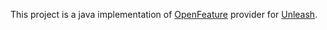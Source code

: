 This project is a java implementation of [OpenFeature][openfeature] provider for [Unleash][unleash].

[unleash]: https://www.getunleash.io
[openfeature]: https://openfeature.dev
